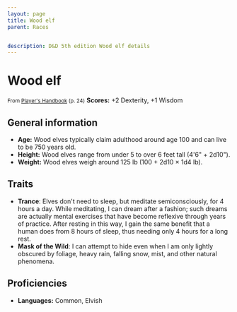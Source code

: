 ```yaml
---
layout: page
title: Wood elf
parent: Races


description: D&D 5th edition Wood elf details
---
```


# Wood elf

<small>From <a target="_blank" href="https://dnd.wizards.com/products/tabletop-games/rpg-products/rpg_playershandbook">Player's Handbook</a> (p. 24)</small>
**Scores:** +2 Dexterity, +1 Wisdom

## General information

- **Age:** Wood elves typically claim adulthood around age 100 and can live to be 750 years old.
- **Height:** Wood elves range from under 5 to over 6 feet tall (4'6" + 2d10").
- **Weight:** Wood elves weigh around 125 lb (100 + 2d10 × 1d4 lb).

## Traits

- **Trance**: Elves don't need to sleep, but meditate semiconsciously, for 4 hours a day. While meditating, I can dream after a fashion; such dreams are actually mental exercises that have become reflexive through years of practice. After resting in this way, I gain the same benefit that a human does from 8 hours of sleep, thus needing only 4 hours for a long rest.
- **Mask of the Wild**: I can attempt to hide even when I am only lightly obscured by foliage, heavy rain, falling snow, mist, and other natural phenomena.

## Proficiencies

- **Languages:** Common, Elvish